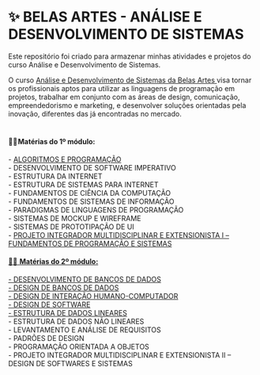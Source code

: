 # ✨ BELAS ARTES - ANÁLISE E DESENVOLVIMENTO DE SISTEMAS

Este repositório foi criado para armazenar minhas atividades e projetos do curso Análise e Desenvolvimento de Sistemas.

O curso <a href="https://novo.belasartes.br/analise-e-desenvolvimento-de-sistemas-ead/">Análise e Desenvolvimento de Sistemas da Belas Artes </a> visa tornar os profissionais aptos para utilizar as linguagens de programação em projetos, trabalhar em conjunto com as áreas de design, comunicação, empreendedorismo e marketing, e desenvolver soluções orientadas pela inovação, diferentes das já encontradas no mercado. <br> 

#

<h4>👩‍💻 Matérias do 1º módulo:</h4> 
- <a href = "ALGORITMOS E PROGRAMACAO"> ALGORITMOS E PROGRAMAÇÃO </a> <br>
- DESENVOLVIMENTO DE SOFTWARE IMPERATIVO <br>
- ESTRUTURA DA INTERNET <br>
- ESTRUTURA DE SISTEMAS PARA INTERNET <br>
- FUNDAMENTOS DE CIÊNCIA DA COMPUTAÇÃO <br>
- FUNDAMENTOS DE SISTEMAS DE INFORMAÇÃO <br>
- PARADIGMAS DE LINGUAGENS DE PROGRAMAÇÃO <br>
- SISTEMAS DE MOCKUP E WIREFRAME <br>
- SISTEMAS DE PROTOTIPAÇÃO DE UI <br>
- <a href="https://github.com/thaizacn/ROB3_AssistenteFincanceiro.git">PROJETO INTEGRADOR MULTIDISCIPLINAR E EXTENSIONISTA I – FUNDAMENTOS DE PROGRAMAÇÃO E SISTEMAS <br>


<h4>👩‍💻  Matérias do 2º módulo:</h4>
- DESENVOLVIMENTO DE BANCOS DE DADOS <br>
- DESIGN DE BANCOS DE DADOS <br>
- DESIGN DE INTERAÇÃO HUMANO-COMPUTADOR <br>
- DESIGN DE SOFTWARE <br>
- <a href = "ESTRUTURA DE DADOS LINEARES"> ESTRUTURA DE DADOS LINEARES </a> <br>
- ESTRUTURA DE DADOS NÃO LINEARES <br>
- LEVANTAMENTO E ANÁLISE DE REQUISITOS <br>
- PADRÕES DE DESIGN <br>
- PROGRAMAÇÃO ORIENTADA A OBJETOS <br>
- PROJETO INTEGRADOR MULTIDISCIPLINAR E EXTENSIONISTA II – DESIGN DE SOFTWARES E SISTEMAS	<br>
